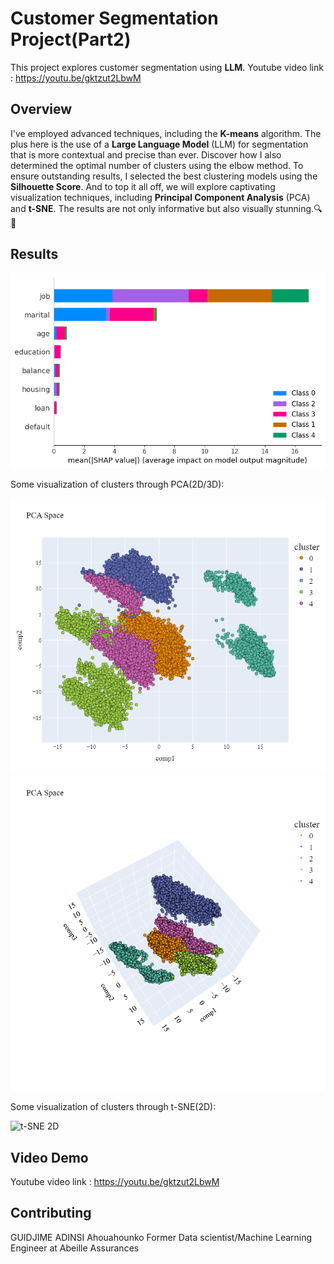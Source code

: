 # Customer Segmentation Project(Part2)

This project explores customer segmentation using **LLM**.
Youtube video link : https://youtu.be/gktzut2LbwM

## Overview

I've employed advanced techniques, including the **K-means** algorithm. The plus here is the use of a **Large Language Model** (LLM) for segmentation 
that is more contextual and precise than ever. Discover how I also determined the optimal number of clusters using the elbow method. 
To ensure outstanding results, I selected the best clustering models using the **Silhouette Score**. And to top it all off, we will explore 
captivating visualization techniques, including **Principal Component Analysis** (PCA) and **t-SNE**. The results are not only informative but also visually stunning.🔍🎯

## Results

![Clusters](cluster.png)

Some visualization of clusters through PCA(2D/3D): 

![PCA 2D](pca_2d.png)
![PCA 3D](pca_3d.png)


Some visualization of clusters through t-SNE(2D): 

![t-SNE 2D](images/tsne_2d.png)


## Video Demo

Youtube video link : https://youtu.be/gktzut2LbwM


## Contributing

GUIDJIME ADINSI Ahouahounko
Former Data scientist/Machine Learning Engineer at Abeille Assurances




